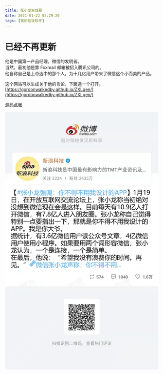 ```yaml
---
title: 张小龙生成器
date: 2021-01-22 02:29:20
tags: [我的垃圾软件]
---
```


# 已经不再更新

他是中国第一产品经理，微信的发明者。   
当然，最初他是靠 Foxmail 邮箱被招入腾讯公司的。    
他自称自己是上帝选中的那个人，为十几亿用户带来了微信这个小而美的产品。  

这个网站可以生成关于他的言论，下面选一个打开。     
[https://gordonwalkedby.github.io/ZXLgen/](https://gordonwalkedby.github.io/ZXLgen/)    

[源码点我](https://github.com/gordonwalkedby/ZXLgen)    

![](https://raw.githubusercontent.com/gordonwalkedby/ZXLgen/master/example.jpg)    
